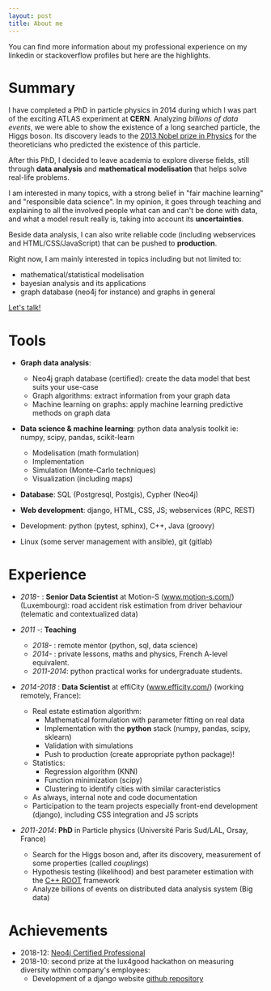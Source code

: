 ```yaml
---
layout: post
title: About me
---
```



You can find more information about my professional experience on my linkedin or stackoverflow profiles but here are the highlights.


# Summary

I have completed a PhD in particle physics in 2014 during which I was part of the exciting ATLAS experiment at **CERN**. Analyzing *billions of data events*, we were able to show the existence of a long searched particle, the Higgs boson. Its discovery leads to the [2013 Nobel prize in Physics](https://www.nobelprize.org/prizes/physics/2013/summary/) for the theoreticians who predicted the existence of this particle.

After this PhD, I decided to leave academia to explore diverse fields, still through **data analysis** and **mathematical modelisation** that helps solve real-life problems.

I am interested in many topics, with a strong belief in "fair machine learning" and "responsible data science". In my opinion, it goes through teaching and explaining to all the involved people what can and can't be done with data, and what a model result really is, taking into account its **uncertainties**. 

Beside data analysis, I can also write reliable code (including webservices and HTML/CSS/JavaScript) that can be pushed to **production**.

<div class="info">
<p>Right now, I am mainly interested in topics including but not limited to:
    <ul>
		<li>mathematical/statistical modelisation</li>
		<li>bayesian analysis and its applications</li>
        <li>graph database (neo4j for instance) and graphs in general</li>
	</ul> 
</p>
</div>

<div class="warning">
<a href="/contact">Let's talk!</a>
</div>

<!-- <div class="warning"> -->
<!-- I am available for short freelance missions via <a href="https://www.malt.fr/profile/estellescifo">MALT</a>. -->
<!-- </div> -->


# Tools

- **Graph data analysis**:
    - Neo4j graph database (certified): create the data model that best suits your use-case
	- Graph algorithms: extract information from your graph data
	- Machine learning on graphs: apply machine learning predictive methods on graph data

- **Data science & machine learning**: python data analysis toolkit ie: numpy, scipy, pandas, scikit-learn
    - Modelisation (math formulation)
    - Implementation
    - Simulation (Monte-Carlo techniques)
    - Visualization (including maps)
- **Database**: SQL (Postgresql, Postgis), Cypher (Neo4j)
- **Web development**: django, HTML, CSS, JS; webservices (RPC, REST)
- Development: python (pytest, sphinx), C++, Java (groovy)
- Linux (some server management with ansible), git (gitlab)



# Experience

- _2018-_ : **Senior Data Scientist** at Motion-S (www.motion-s.com/) (Luxembourg): road accident risk estimation from driver behaviour (telematic and contextualized data)


- _2011 -_: **Teaching**
    - _2018-_ : remote mentor (python, sql, data science)
    - _2014-_ : private lessons, maths and physics, French A-level equivalent.
    - _2011-2014_: python practical works for undergraduate students.


- _2014-2018_ : **Data Scientist** at effiCity (www.efficity.com/) (working remotely, France):
    - Real estate estimation algorithm:
	    - Mathematical formulation with parameter fitting on real data
	    - Implementation with the  **python** stack (numpy, pandas, scipy, sklearn)
	    - Validation with simulations
	    - Push to production (create appropriate python package)!
    - Statistics:
	    - Regression algorithm (KNN)
	    - Function minimization (scipy)
	    - Clustering to identify cities with similar caracteristics
    - As always, internal note and code documentation
    - Participation to the team projects especially front-end development (django), including CSS integration and JS scripts


- _2011-2014_: **PhD** in Particle physics (Université Paris Sud/LAL, Orsay, France)
    - Search for the Higgs boson and, after its discovery, measurement of some properties (called _couplings_)
	- Hypothesis testing (likelihood) and best parameter estimation with the [C++ ROOT](//root.cern.ch) framework
	- Analyze billions of events on distributed data analysis system (Big data)


# Achievements

- 2018-12: [Neo4j Certified Professional](https://graphacademy.neo4j.com/certificates/43898ee59d183928339d23f5e21d52276054b3b133d48a03e71bebab024ad242.pdf)
- 2018-10: second prize at the lux4good hackathon on measuring diversity within company's employees:
    - Development of a django website [github repository](https://github.com/stellasia/l4gims)
